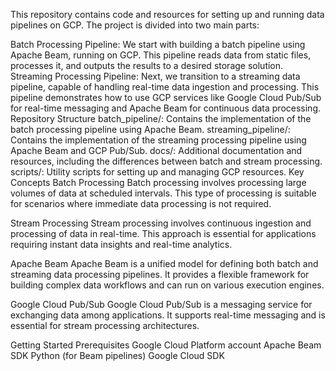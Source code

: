 This repository contains code and resources for setting up and running data pipelines on GCP. The project is divided into two main parts:

Batch Processing Pipeline: We start with building a batch pipeline using Apache Beam, running on GCP. This pipeline reads data from static files, processes it, and outputs the results to a desired storage solution.
Streaming Processing Pipeline: Next, we transition to a streaming data pipeline, capable of handling real-time data ingestion and processing. This pipeline demonstrates how to use GCP services like Google Cloud Pub/Sub for real-time messaging and Apache Beam for continuous data processing.
Repository Structure
batch_pipeline/: Contains the implementation of the batch processing pipeline using Apache Beam.
streaming_pipeline/: Contains the implementation of the streaming processing pipeline using Apache Beam and GCP Pub/Sub.
docs/: Additional documentation and resources, including the differences between batch and stream processing.
scripts/: Utility scripts for setting up and managing GCP resources.
Key Concepts
Batch Processing
Batch processing involves processing large volumes of data at scheduled intervals. This type of processing is suitable for scenarios where immediate data processing is not required.

Stream Processing
Stream processing involves continuous ingestion and processing of data in real-time. This approach is essential for applications requiring instant data insights and real-time analytics.

Apache Beam
Apache Beam is a unified model for defining both batch and streaming data processing pipelines. It provides a flexible framework for building complex data workflows and can run on various execution engines.

Google Cloud Pub/Sub
Google Cloud Pub/Sub is a messaging service for exchanging data among applications. It supports real-time messaging and is essential for stream processing architectures.

Getting Started
Prerequisites
Google Cloud Platform account
Apache Beam SDK
Python (for Beam pipelines)
Google Cloud SDK
